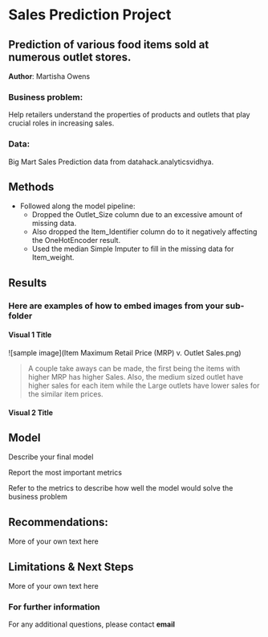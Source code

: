 # Sales Prediction Project
## Prediction of various food items sold at numerous outlet stores.

**Author**: Martisha Owens

### Business problem:

Help retailers understand the properties of products and outlets that play crucial roles in increasing sales.


### Data:
Big Mart Sales Prediction data from datahack.analyticsvidhya.


## Methods
- Followed along the model pipeline:
  - Dropped the Outlet_Size column due to an excessive amount of missing data.
  - Also dropped the Item_Identifier column do to it negatively affecting the OneHotEncoder result.
  - Used the median Simple Imputer to fill in the missing data for Item_weight.

## Results

### Here are examples of how to embed images from your sub-folder


#### Visual 1 Title
![sample image](Item Maximum Retail Price (MRP) v. Outlet Sales.png)

> A couple take aways can be made, the first being the items with higher MRP has higher Sales. Also, the medium sized outlet have higher sales for each item while the Large outlets have lower sales for the similar item prices.

#### Visual 2 Title

## Model

Describe your final model

Report the most important metrics

Refer to the metrics to describe how well the model would solve the business problem

## Recommendations:

More of your own text here


## Limitations & Next Steps

More of your own text here


### For further information


For any additional questions, please contact **email**
